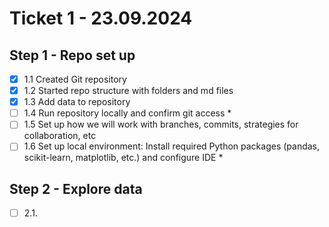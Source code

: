 # Ticket 1 - 23.09.2024

## Step 1 - Repo set up
- [x] 1.1 Created Git repository 
- [x] 1.2 Started repo structure with folders and md files
- [x] 1.3 Add data to repository
- [ ] 1.4 Run repository locally and confirm git access *
- [ ] 1.5 Set up how we will work with branches, commits, strategies for collaboration, etc
- [ ] 1.6 Set up local environment: Install required Python packages (pandas, scikit-learn, matplotlib, etc.) and configure IDE *

## Step 2 - Explore data
- [ ] 2.1.

